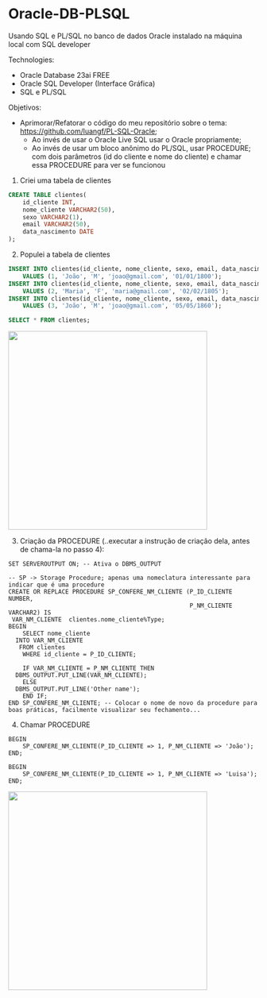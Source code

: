 # Oracle-DB-PLSQL
Usando SQL e PL/SQL no banco de dados Oracle instalado na máquina local com SQL developer

Technologies:
* Oracle Database 23ai FREE
* Oracle SQL Developer (Interface Gráfica)
* SQL e PL/SQL

Objetivos:
* Aprimorar/Refatorar o código do meu repositório sobre o tema: https://github.com/luangf/PL-SQL-Oracle;
  * Ao invés de usar o Oracle Live SQL usar o Oracle propriamente;
  * Ao invés de usar um bloco anônimo do PL/SQL, usar PROCEDURE; com dois parâmetros (id do cliente e nome do cliente) e chamar essa PROCEDURE para ver se funcionou
 
1. Criei uma tabela de clientes
```SQL
CREATE TABLE clientes(
    id_cliente INT,
    nome_cliente VARCHAR2(50),
    sexo VARCHAR2(1),
    email VARCHAR2(50),
    data_nascimento DATE
);
```

2. Populei a tabela de clientes
```SQL
INSERT INTO clientes(id_cliente, nome_cliente, sexo, email, data_nascimento)
    VALUES (1, 'João', 'M', 'joao@gmail.com', '01/01/1800');
INSERT INTO clientes(id_cliente, nome_cliente, sexo, email, data_nascimento)
    VALUES (2, 'Maria', 'F', 'maria@gmail.com', '02/02/1805');
INSERT INTO clientes(id_cliente, nome_cliente, sexo, email, data_nascimento)
    VALUES (3, 'João', 'M', 'joao@gmail.com', '05/05/1860');

SELECT * FROM clientes;
```
<img src="https://github.com/user-attachments/assets/9265414b-3aab-4469-98e5-d99b004a7c6e" width="400"/>

3. Criação da PROCEDURE (..executar a instrução de criação dela, antes de chama-la no passo 4):
```
SET SERVEROUTPUT ON; -- Ativa o DBMS_OUTPUT

-- SP -> Storage Procedure; apenas uma nomeclatura interessante para indicar que é uma procedure
CREATE OR REPLACE PROCEDURE SP_CONFERE_NM_CLIENTE (P_ID_CLIENTE NUMBER,
                                                   P_NM_CLIENTE VARCHAR2) IS
 VAR_NM_CLIENTE  clientes.nome_cliente%Type;
BEGIN
	SELECT nome_cliente
  INTO VAR_NM_CLIENTE
   FROM clientes
    WHERE id_cliente = P_ID_CLIENTE;

	IF VAR_NM_CLIENTE = P_NM_CLIENTE THEN
  DBMS_OUTPUT.PUT_LINE(VAR_NM_CLIENTE);
	ELSE
  DBMS_OUTPUT.PUT_LINE('Other name');
	END IF;
END SP_CONFERE_NM_CLIENTE; -- Colocar o nome de novo da procedure para boas práticas, facilmente visualizar seu fechamento...
```

4. Chamar PROCEDURE
```
BEGIN
    SP_CONFERE_NM_CLIENTE(P_ID_CLIENTE => 1, P_NM_CLIENTE => 'João');
END;

BEGIN
    SP_CONFERE_NM_CLIENTE(P_ID_CLIENTE => 1, P_NM_CLIENTE => 'Luisa');
END;
```
<img src="https://github.com/user-attachments/assets/da60e021-15f5-4673-a0d1-eb1324503868" width="400"/>
